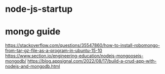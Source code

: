 # node-js-startup
# mongo guide
https://stackoverflow.com/questions/35547860/how-to-install-robomongo-from-tar-gz-file-as-a-program-in-ubuntu-15-10
https://www.section.io/engineering-education/nodejs-mongoosejs-mongodb/
https://blog.appsignal.com/2022/08/17/build-a-crud-app-with-nodejs-and-mongodb.html